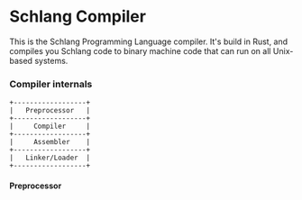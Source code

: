 # Schlang Compiler

This is the Schlang Programming Language compiler. It's build in Rust, and compiles you Schlang code to binary machine code that can run on all Unix-based systems.

### Compiler internals

```
+------------------+
|   Preprocessor   |
+------------------+
|     Compiler     |
+------------------+
|     Assembler    |
+------------------+
|   Linker/Loader  |
+------------------+
```

#### Preprocessor


